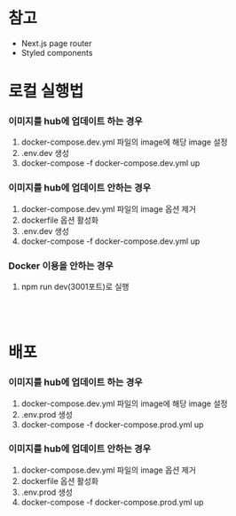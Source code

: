# 참고

- Next.js page router
- Styled components

# 로컬 실행법

### 이미지를 hub에 업데이트 하는 경우

1. docker-compose.dev.yml 파일의 image에 해당 image 설정
2. .env.dev 생성
3. docker-compose -f docker-compose.dev.yml up

### 이미지를 hub에 업데이트 안하는 경우

1. docker-compose.dev.yml 파일의 image 옵션 제거
2. dockerfile 옵션 활성화
3. .env.dev 생성
4. docker-compose -f docker-compose.dev.yml up

### Docker 이용을 안하는 경우

1. npm run dev(3001포트)로 실행

<br/>
<br/>

# 배포

### 이미지를 hub에 업데이트 하는 경우

1. docker-compose.dev.yml 파일의 image에 해당 image 설정
2. .env.prod 생성
3. docker-compose -f docker-compose.prod.yml up

### 이미지를 hub에 업데이트 안하는 경우

1. docker-compose.dev.yml 파일의 image 옵션 제거
2. dockerfile 옵션 활성화
3. .env.prod 생성
4. docker-compose -f docker-compose.prod.yml up
